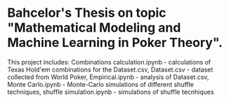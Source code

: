 # Bahcelor's Thesis on topic "Mathematical Modeling and Machine Learning in Poker Theory". 

This project includes:
Combinations calculation.ipynb - calculations of Texas Hold'em combinations for the Dataset.csv,
Dataset.csv - dataset collected from World Poker,
Empirical.ipynb - analysis of Dataset.csv,
Monte Carlo.ipynb - Monte-Carlo simulations of different shuffle techniques,
shuffle simulation.ipynb - simulations of shuffle tecnhiques
